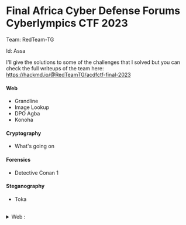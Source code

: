 <h1> Final Africa Cyber Defense Forums Cyberlympics CTF 2023 </h1>

Team: RedTeam-TG

Id: Assa

I'll give the solutions to some of the challenges that I solved but you can check the full writeups of the team here:
<br>
https://hackmd.io/@RedTeamTG/acdfctf-final-2023

#### Web
- Grandline
- Image Lookup
- DPO Agba
- Konoha
  
#### Cryptography
- What's going on 

#### Forensics
- Detective Conan 1 

#### Steganography
- Toka 
</details>

<br>
<details><summary>Web :</summary>
  
- Grandline:

<p align="center"> <img src="https://github.com/Assa228/Final_ACDF_CTF_2023/blob/main/images/7.png" alt="img"></p>

This is an injection of graphql code, we even have a console which displays the results of the commands

First of all, we are going to do the enumeration in order to see the functions and methods that are accessible. the following payload does the trick:

<p align="center"> <img src="https://github.com/Assa228/Final_ACDF_CTF_2023/blob/main/images/1.png" alt="img"></p>

we can notice that we have an interesting function called "flags" with the id, author, content and flag parameters.
Let's try to query the id 1 of the flags function. here I specified the content and flag parameters.

<p align="center"> <img src="https://github.com/Assa228/Final_ACDF_CTF_2023/blob/main/images/2.png" alt="img"></p>


We notice that we have a return with the following content: "Why don't you dig harder"; the rest becomes logical we must identify the id which contains our flag. I first tried id 2 then id 3 which turned out to be the right one.

<p align="center"> <img src="https://github.com/Assa228/Final_ACDF_CTF_2023/blob/main/images/3.png" alt="img"></p>

Flag: acdfCTF{L3t_try_s0m3_Graph_0ut}


- Image Lookup:

<p align="center"> <img src="https://github.com/Assa228/Final_ACDF_CTF_2023/blob/main/images/6.png" alt="img"></p>

This one is an easy lfi web challenge you just had to call the flag file with the following payload: "file:///flag.txt" , paying attention to encoding the characters /
here is the query that I used to get the flag

```http://16.170.230.246/index.php?url=file%3a%2f%2f%2fflag.txt```

Unfortunately the flag is no longer accessible on the server


- Konoha:

<p align="center"> <img src="https://github.com/Assa228/Final_ACDF_CTF_2023/blob/main/images/4.png" alt="img"></p>

we have a source.php file. let's try to analyze it:
```python
<?php
$secretFilePath = '/app/Sup3rs3cr3tFlag.txt';

$secretKey = 'Kismet-Abzee-Berrywuxxxxx';

$requestedFile = isset($_GET['file']) ? $_GET['file'] : '';

$providedKey = isset($_GET['key']) ? $_GET['key'] : '';

$decodedFile = urldecode($requestedFile);

if ($providedKey !== $secretKey) {
    header("HTTP/1.0 403 Forbidden");
    echo "Access denied!";
    exit;
}

if ($decodedFile === 'Sup3rs3cr3tFlag.txt') {
    $secretContent = file_get_contents($secretFilePath);
    echo $secretContent;
} else {
    header("HTTP/1.0 403 Forbidden");
    echo "Access denied!";
}
?>
```
after reading we see that the source.php script gives us the possibility of making GET type requests with the "file" and "key" parameters. key is then the secret code allowing access to the file and file must contain the name of the file. 
```
if ($decodedFile === 'Sup3rs3cr3tFlag.txt') {
     $secretContent = file_get_contents($secretFilePath);
     echo $secretContent;
}
```
the previous lines check that the file name corresponds to Sup3rs3cr3tFlag.txt and displays this secret message to us 
```echo $secretContent;```
what could be simpler we have the name of the file and the key to access it.
be careful in the key value we have hidden characters (5 characters x) 'Kismet-Abzee-Berrywuxxxxx'.
It is therefore necessary to brute force the missing x characters. the hint gave us part of the missing characters, we just had to brute force the rest to obtain the flag.
Ps: apparently the 5 missing characters x could be found in the source code of the application personally I didn't solve it like that.
here is the final request to have the flag:

<p align="center"> <img src="https://github.com/Assa228/Final_ACDF_CTF_2023/blob/main/images/5.png" alt="img"></p>

The flag has unfortunately been removed from the server. I unfortunately didn't take a picture when I solved it but the request on the picture still exact.
